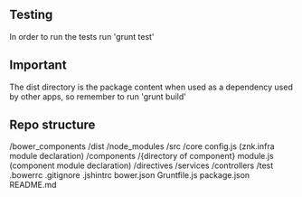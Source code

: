 ## Testing

In order to run the tests run 'grunt test'

## Important

The dist directory is the package content when used as a dependency used by other apps, so remember to run 'grunt build'

## Repo structure

 /bower_components
 /dist
 /node_modules
 /src
     /core
                 config.js (znk.infra module declaration)
     /components
                 /{directory of component}
                                          module.js (component module declaration)
                                          /directives
                                          /services
                                          /controllers
 /test
 .bowerrc
 .gitignore
 .jshintrc
  bower.json
  Gruntfile.js
  package.json
  README.md